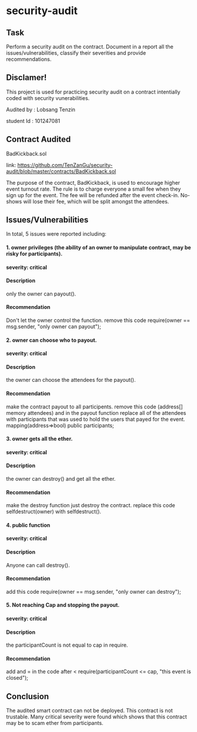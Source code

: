 # security-audit

## Task
Perform a security audit on the contract. Document in a report all the issues/vulnerabilities, classify their severities and provide recommendations.

## Disclamer!
This project is used for practicing security audit on a contract intentially coded with security vunerabilities.

Audited by : Lobsang Tenzin 

student Id : 101247081

## Contract Audited
BadKickback.sol 

link: https://github.com/TenZanGu/security-audit/blob/master/contracts/BadKickback.sol

The purpose of the contract, BadKickback, is used to encourage higher event turnout rate. The rule is to charge everyone a small fee when they sign up for the event. The fee will be refunded after the event check-in. No-shows will lose their fee, which will be split amongst the attendees.

## Issues/Vulnerabilities
In total, 5 issues were reported including:

#### 1. owner privileges (the ability of an owner to manipulate contract, may be risky for participants).

#### severity: critical

#### Description
only the owner can payout().

#### Recommendation
Don't let the owner control the function.
remove this code require(owner == msg.sender, "only owner can payout");

#### 2. owner can choose who to payout.

#### severity: critical

#### Description
the owner can choose the attendees for the payout().

#### Recommendation
make the contract payout to all participents.
remove this code (address[] memory attendees) and in the payout function replace all of the attendees with participants that was used to hold the users that payed for the event. mapping(address=>bool) public participants;

#### 3. owner gets all the ether.

#### severity: critical

#### Description
the owner can destroy() and get all the ether.

#### Recommendation
make the destroy function just destroy the contract.
replace this code selfdestruct(owner) with selfdestruct().

#### 4. public function

#### severity: critical 

#### Description
Anyone can call destroy().

#### Recommendation
add this code require(owner == msg.sender, "only owner can destroy");

#### 5. Not reaching Cap and stopping the payout.

#### severity: critical

#### Description
the participantCount is not equal to cap in require.

#### Recommendation
add and = in the code after < require(participantCount <= cap, "this event is closed");

## Conclusion
The audited smart contract can not be deployed. This contract is not trustable. Many critical severity were found which shows that this contract may be to scam ether from participants.